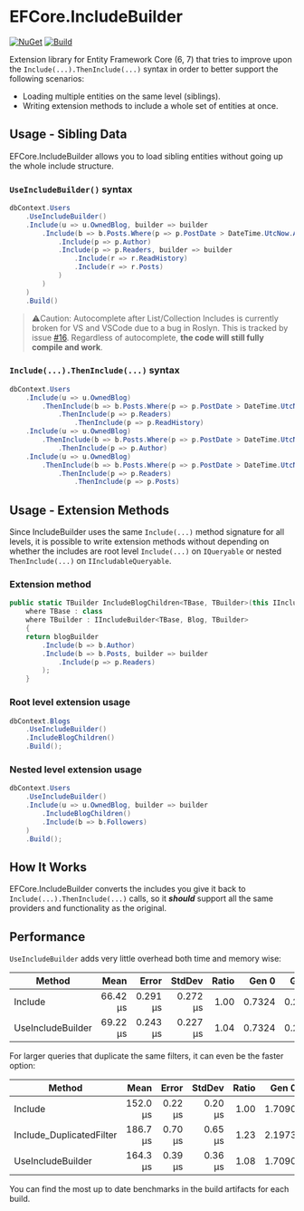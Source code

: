 # EFCore.IncludeBuilder

[![NuGet](https://img.shields.io/nuget/v/Ainoraz.EFCore.IncludeBuilder)](https://www.nuget.org/packages/Ainoraz.EFCore.IncludeBuilder)
[![Build](https://github.com/Ainoraz/EFCore.IncludeBuilder/actions/workflows/build-ci.yml/badge.svg)](https://github.com/AinoraZ/EFCore.IncludeBuilder/actions/workflows/build-ci.yml)

Extension library for Entity Framework Core (6, 7) that tries to improve upon the ```Include(...).ThenInclude(...)``` syntax in order to better support the following scenarios:

- Loading multiple entities on the same level (siblings).
- Writing extension methods to include a whole set of entities at once.

## Usage - Sibling Data

EFCore.IncludeBuilder allows you to load sibling entities without going up the whole include structure.

### ```UseIncludeBuilder()``` syntax

```csharp
dbContext.Users
    .UseIncludeBuilder()
    .Include(u => u.OwnedBlog, builder => builder
        .Include(b => b.Posts.Where(p => p.PostDate > DateTime.UtcNow.AddDays(-7)), builder => builder
            .Include(p => p.Author)
            .Include(p => p.Readers, builder => builder
                .Include(r => r.ReadHistory)
                .Include(r => r.Posts)
            )
        )
    )
    .Build()
```

> ⚠️Caution: Autocomplete after List/Collection Includes is currently broken for VS and VSCode due to a bug in Roslyn. This is tracked by issue [#16](https://github.com/AinoraZ/EFCore.IncludeBuilder/issues/16). Regardless of autocomplete, **the code will still fully compile and work**.

### ```Include(...).ThenInclude(...)``` syntax

```csharp
dbContext.Users
    .Include(u => u.OwnedBlog)
        .ThenInclude(b => b.Posts.Where(p => p.PostDate > DateTime.UtcNow.AddDays(-7)))
            .ThenInclude(p => p.Readers)
                .ThenInclude(p => p.ReadHistory)
    .Include(u => u.OwnedBlog)
        .ThenInclude(b => b.Posts.Where(p => p.PostDate > DateTime.UtcNow.AddDays(-7)))
            .ThenInclude(p => p.Author)
    .Include(u => u.OwnedBlog)
        .ThenInclude(b => b.Posts.Where(p => p.PostDate > DateTime.UtcNow.AddDays(-7)))
            .ThenInclude(p => p.Readers)
                .ThenInclude(p => p.Posts)

```

## Usage - Extension Methods

Since IncludeBuilder uses the same ```Include(...)``` method signature for all levels, it is possible to write extension methods without depending on whether the includes are root level ```Include(...)``` on ```IQueryable``` or nested ```ThenInclude(...)``` on ```IIncludableQueryable```.

### Extension method

```csharp
public static TBuilder IncludeBlogChildren<TBase, TBuilder>(this IIncludeBuilder<TBase, Blog, TBuilder> blogBuilder)
    where TBase : class
    where TBuilder : IIncludeBuilder<TBase, Blog, TBuilder>
    {
    return blogBuilder
        .Include(b => b.Author)
        .Include(b => b.Posts, builder => builder
            .Include(p => p.Readers)
        );
    }
```

### Root level extension usage

```csharp
dbContext.Blogs
    .UseIncludeBuilder()
    .IncludeBlogChildren()
    .Build();
```

### Nested level extension usage

```csharp
dbContext.Users
    .UseIncludeBuilder()
    .Include(u => u.OwnedBlog, builder => builder
        .IncludeBlogChildren()
        .Include(b => b.Followers)
    )
    .Build();
```

## How It Works

EFCore.IncludeBuilder converts the includes you give it back to ```Include(...).ThenInclude(...)``` calls, so it **_should_** support all the same providers and functionality as the original.

## Performance

```UseIncludeBuilder``` adds very little overhead both time and memory wise:

|            Method |     Mean |    Error |   StdDev | Ratio |  Gen 0 |  Gen 1 | Allocated |
|------------------ |---------:|---------:|---------:|------:|-------:|-------:|----------:|
|           Include | 66.42 μs | 0.291 μs | 0.272 μs |  1.00 | 0.7324 | 0.2441 |     14 KB |
| UseIncludeBuilder | 69.22 μs | 0.243 μs | 0.227 μs |  1.04 | 0.7324 | 0.2441 |     15 KB |

For larger queries that duplicate the same filters, it can even be the faster option:

|                   Method |     Mean |   Error |  StdDev | Ratio |  Gen 0 |  Gen 1 | Allocated |
|------------------------- |---------:|--------:|--------:|------:|-------:|-------:|----------:|
|                  Include | 152.0 μs | 0.22 μs | 0.20 μs |  1.00 | 1.7090 | 0.4883 |     34 KB |
| Include_DuplicatedFilter | 186.7 μs | 0.70 μs | 0.65 μs |  1.23 | 2.1973 | 0.4883 |     41 KB |
|        UseIncludeBuilder | 164.3 μs | 0.39 μs | 0.36 μs |  1.08 | 1.7090 | 0.4883 |     35 KB |

You can find the most up to date benchmarks in the build artifacts for each build.
